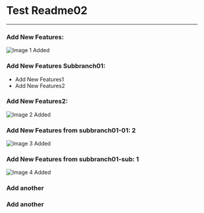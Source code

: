 # Test Readme02
---


### Add New Features:

![Image 1 Added](https://picsum.photos/id/3/200/200)

### Add New Features Subbranch01:

- Add New Features1
- Add New Features2
### Add New Features2:

![Image 2 Added](https://picsum.photos/id/4/200/200)

### Add New Features from subbranch01-01: 2

![Image 3 Added](https://picsum.photos/id/5/200/200)

### Add New Features from subbranch01-sub: 1

![Image 4 Added](https://picsum.photos/id/6/200/200)


### Add another

### Add another

